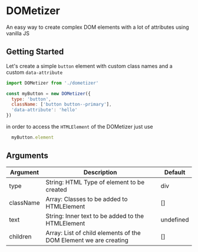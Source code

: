 # DOMetizer
An easy way to create complex DOM elements with a lot of attributes using vanilla JS

## Getting Started
Let's create a simple `button` element with custom class names and a custom `data-attribute`

```js
import DOMetizer from './dometizer'

const myButton = new DOMetizer({
  type: 'button',
  className: ['button button--primary'],
  'data-attribute': 'hello'
})
```

in order to access the `HTMLElement` of the DOMetizer just use
```js
  myButton.element
```

## Arguments

| Argument  | Description                                                                   | Default   |
|-----------|-------------------------------------------------------------------------------|-----------|
| type      | String: HTML Type of element to be created                                    | div       |
| className | Array<String>: Classes to be added to HTMLElement                             | []        |
| text      | String: Inner text to be added to the HTMLElement                             | undefined |
| children  | Array<HTMLElement>: List of child elements of the DOM Element we are creating | []        |